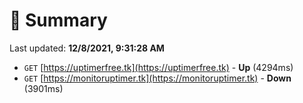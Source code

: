 # 📖 Summary
Last updated: **12/8/2021, 9:31:28 AM**

- `GET` [https://uptimerfree.tk](https://uptimerfree.tk) - **Up** (4294ms)
- `GET` [https://monitoruptimer.tk](https://monitoruptimer.tk) - **Down** (3901ms)
